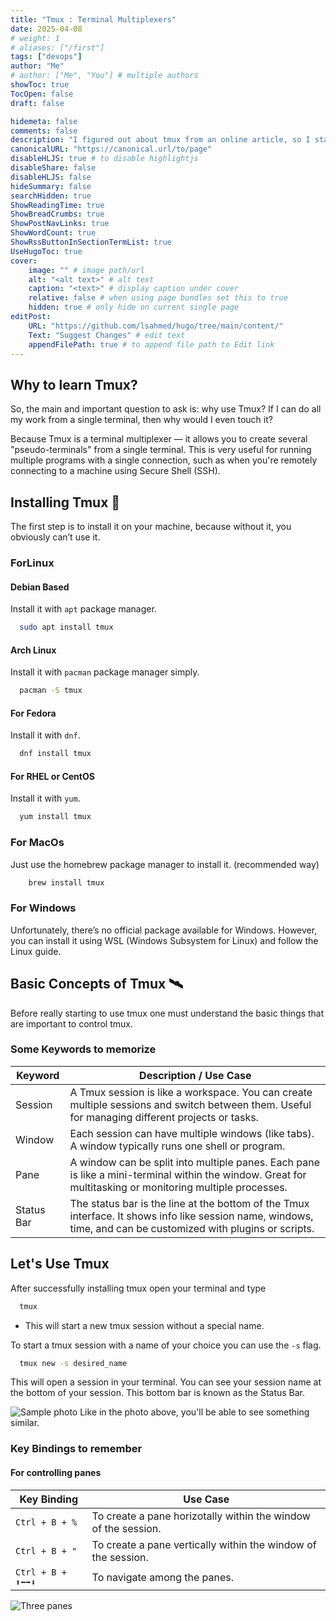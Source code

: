 ```yaml
---
title: "Tmux : Terminal Multiplexers"
date: 2025-04-08
# weight: 1
# aliases: ["/first"]
tags: ["devops"]
author: "Me"
# author: ["Me", "You"] # multiple authors
showToc: true
TocOpen: false
draft: false

hidemeta: false
comments: false
description: "I figured out about tmux from an online article, so I started learning it."
canonicalURL: "https://canonical.url/to/page"
disableHLJS: true # to disable highlightjs
disableShare: false
disableHLJS: false
hideSummary: false
searchHidden: true
ShowReadingTime: true
ShowBreadCrumbs: true
ShowPostNavLinks: true
ShowWordCount: true
ShowRssButtonInSectionTermList: true
UseHugoToc: true
cover:
    image: "" # image path/url
    alt: "<alt text>" # alt text
    caption: "<text>" # display caption under cover
    relative: false # when using page bundles set this to true
    hidden: true # only hide on current single page
editPost:
    URL: "https://github.com/lsahmed/hugo/tree/main/content/"
    Text: "Suggest Changes" # edit text 
    appendFilePath: true # to append file path to Edit link
---
```


## Why to learn Tmux?
So, the main and important question to ask is: why use Tmux? If I can do all my work from a single terminal, then
why would I even touch it?

Because Tmux is a terminal multiplexer — it allows you to create several "pseudo-terminals" from a single terminal. This is very useful for running multiple programs with a single connection, such as when you're remotely connecting to a machine using Secure Shell (SSH).

## Installing Tmux 🚀
The first step is to install it on your machine, because without it, you obviously can’t use it.

### ForLinux 
#### Debian Based
Install it with ```apt``` package manager.

```bash
  sudo apt install tmux
```
#### Arch Linux
Install it with ```pacman``` package manager simply.

```bash
  pacman -S tmux
```
#### For Fedora 
Install it with ```dnf```.

```bash
  dnf install tmux
```
#### For RHEL or CentOS 
Install it with ```yum```.

```bash
  yum install tmux
```

### For MacOs
Just use the homebrew package manager to install it. (recommended way)
```bash
    brew install tmux
```

### For Windows
Unfortunately, there’s no official package available for Windows.
However, you can install it using WSL (Windows Subsystem for Linux) and follow the Linux guide.

## Basic Concepts of Tmux 🛰️
Before really starting to use tmux one must understand the basic things that are important to control tmux.

### Some Keywords to memorize
| Keyword | Description / Use Case                                                                 |
|---------|------------------------------------------------------------------------------------------|
| Session | A Tmux session is like a workspace. You can create multiple sessions and switch between them. Useful for managing different projects or tasks. |
| Window  | Each session can have multiple windows (like tabs). A window typically runs one shell or program. |
| Pane    | A window can be split into multiple panes. Each pane is like a mini-terminal within the window. Great for multitasking or monitoring multiple processes. |
| Status Bar | The status bar is the line at the bottom of the Tmux interface. It shows info like session name, windows, time, and can be customized with plugins or scripts. |

## Let's Use Tmux
After successfully installing tmux open your terminal and type 
```bash
  tmux
```
- This will start a new tmux session without a special name.

To start a tmux session with a name of your choice you can use the ```-s``` flag.
```bash
  tmux new -s desired_name
```
This will open a session in your terminal. You can see your session name at the bottom of your session. This bottom bar is known as the Status Bar.

![Sample photo](https://i.ibb.co/20FwQ5pv/Screenshot-2025-04-08-at-6-15-04-PM.png)
Like in the photo above, you'll be able to see something similar.

### Key Bindings to remember 

#### For controlling panes
| Key Binding        | Use Case                                                                                        |
|-------------------------|-------------------------------------------------------------------------------------------------|
| ```Ctrl + B + %```      | To create a pane horizotally within the window of the session.|
| ```Ctrl + B + "```      | To create a pane vertically within the window of the session.|
| ```Ctrl + B + ⬆️⬅️➡️⬇️```| To navigate among the panes.|

![Three panes](https://i.ibb.co/N6nsVK9p/three.png)

